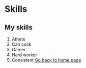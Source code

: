 # Skills
## My skills
1. Athete
1. Can cook
1. Gamer
1. Hard worker
1. Consistent
[Go back to home page](./README.md)
